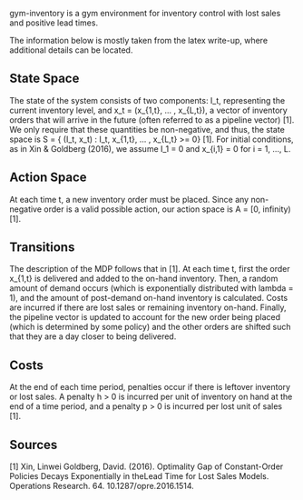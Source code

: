 gym-inventory is a gym environment for inventory control with lost sales and positive lead times. 

The information below is mostly taken from the latex write-up, where additional details can be located. 


## State Space

The state of the system consists of two components: I_t, representing the current inventory level, and x_t = (x_{1,t}, ... , x_{L,t}), a vector of inventory orders that will arrive in the future (often referred to as a pipeline vector) [1]. We only require that these quantities be non-negative, and thus, the state space is S = { (I_t, x_t) : I_t, x_{1,t}, ... , x_{L,t} >= 0} [1]. For initial conditions, as in Xin & Goldberg (2016), we assume I_1 = 0 and x_{i,1} = 0 for i = 1, ..., L.


## Action Space

At each time t, a new inventory order must be placed. Since any non-negative order is a valid possible action, our action space is A = [0, infinity)  [1]. 


## Transitions

The description of the MDP follows that in [1]. At each time t, first the order x_{1,t} is delivered and added to the on-hand inventory. Then, a random amount of demand occurs (which is exponentially distributed with lambda = 1), and the amount of post-demand on-hand inventory is calculated. Costs are incurred if there are lost sales or remaining inventory on-hand. Finally, the pipeline vector is updated to account for the new order being placed (which is determined by some policy) and the other orders are shifted such that they are a day closer to being delivered. 


## Costs

At the end of each time period, penalties occur if there is leftover inventory or lost sales. A penalty h > 0 is incurred per unit of inventory on hand at the end of a time period, and a penalty p > 0 is incurred per lost unit of sales [1].


## Sources

[1] Xin, Linwei  Goldberg, David.  (2016).  Optimality Gap of Constant-Order Policies Decays Exponentially in theLead Time for Lost Sales Models.  Operations Research.  64.  10.1287/opre.2016.1514.

